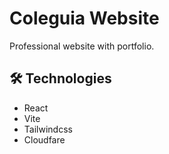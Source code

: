 # Coleguia Website
Professional website with portfolio.

## 🛠️ Technologies
- React
- Vite
- Tailwindcss
- Cloudfare